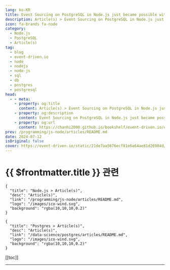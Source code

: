 ```yaml
---
lang: ko-KR
title: Event Sourcing on PostgreSQL in Node.js just became possible with Emmett
description: Article(s) > Event Sourcing on PostgreSQL in Node.js just became possible with Emmett
icon: fa-brands fa-node
category: 
  - Node.js
  - PostgreSQL
  - Article(s)
tag: 
  - blog
  - event-driven.io
  - node
  - nodejs
  - node-js
  - sql
  - db
  - postgres
  - postgresql
head:
  - - meta:
    - property: og:title
      content: Article(s) > Event Sourcing on PostgreSQL in Node.js just became possible with Emmett
    - property: og:description
      content: Event Sourcing on PostgreSQL in Node.js just became possible with Emmett
    - property: og:url
      content: https://chanhi2000.github.io/bookshelf/event-driven.io/emmett-postgresql-event-store.html
prev: /programming/js-node/articles/README.md
date: 2024-07-12
isOriginal: false
cover: https://event-driven.io/static/21de7aa5676ecf81e6a64ae81d26984d/a331c/2024-07-12-cover.png
---
```


# {{ $frontmatter.title }} 관련

```component VPCard
{
  "title": "Node.js > Article(s)",
  "desc": "Article(s)",
  "link": "/programming/js-node/articles/README.md",
  "logo": "/images/ico-wind.svg",
  "background": "rgba(10,10,10,0.2)"
}
```

```component VPCard
{
  "title": "Postgres > Article(s)",
  "desc": "Article(s)",
  "link": "/data-science/postgres/articles/README.md",
  "logo": "/images/ico-wind.svg",
  "background": "rgba(10,10,10,0.2)"
}
```

[[toc]]

---

<SiteInfo
  name="Event Sourcing on PostgreSQL in Node.js just became possible with Emmett - Event-Driven.io"
  desc="Event Sourcing on PostgreSQL in Node.js just became possible with Emmett"
  url="https://event-driven.io/en/emmett_postgresql_event_store/"
  logo="/assets/image/event-driven.io/favicon.jfif"
  preview="https://event-driven.io/static/21de7aa5676ecf81e6a64ae81d26984d/a331c/2024-07-12-cover.png"/>

<!-- TODO: 작성 -->
